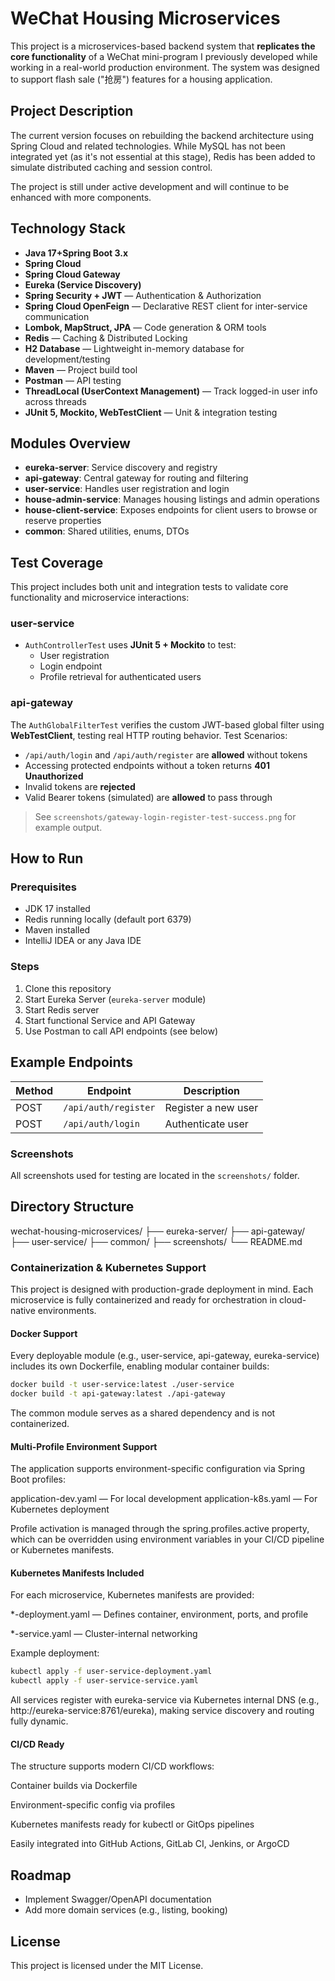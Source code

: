 # WeChat Housing Microservices

This project is a microservices-based backend system that **replicates the core functionality** of a WeChat mini-program I previously developed while working in a real-world production environment. The system was designed to support flash sale ("抢房") features for a housing application.

## Project Description

The current version focuses on rebuilding the backend architecture using Spring Cloud and related technologies. While MySQL has not been integrated yet (as it's not essential at this stage), Redis has been added to simulate distributed caching and session control.

The project is still under active development and will continue to be enhanced with more components.


##  Technology Stack

- **Java 17+Spring Boot 3.x**
- **Spring Cloud**
- **Spring Cloud Gateway**
- **Eureka (Service Discovery)**
- **Spring Security + JWT** — Authentication & Authorization
- **Spring Cloud OpenFeign** — Declarative REST client for inter-service communication
- **Lombok, MapStruct, JPA** — Code generation & ORM tools
- **Redis** — Caching & Distributed Locking
- **H2 Database** — Lightweight in-memory database for development/testing
- **Maven** — Project build tool
- **Postman** — API testing
- **ThreadLocal (UserContext Management)** — Track logged-in user info across threads
- **JUnit 5, Mockito, WebTestClient** — Unit & integration testing




## Modules Overview

- **eureka-server**: Service discovery and registry
- **api-gateway**: Central gateway for routing and filtering
- **user-service**: Handles user registration and login
- **house-admin-service**: Manages housing listings and admin operations
- **house-client-service**: Exposes endpoints for client users to browse or reserve properties
- **common**: Shared utilities, enums, DTOs

##  Test Coverage

This project includes both unit and integration tests to validate core functionality and microservice interactions:

###  user-service
- `AuthControllerTest` uses **JUnit 5 + Mockito** to test:
    - User registration
    - Login endpoint
    - Profile retrieval for authenticated users

###  api-gateway

The `AuthGlobalFilterTest` verifies the custom JWT-based global filter using **WebTestClient**, testing real HTTP routing behavior.
Test Scenarios:
- `/api/auth/login` and `/api/auth/register` are **allowed** without tokens
- Accessing protected endpoints without a token returns **401 Unauthorized**
- Invalid tokens are **rejected**
- Valid Bearer tokens (simulated) are **allowed** to pass through
> See `screenshots/gateway-login-register-test-success.png` for example output.


## How to Run

### Prerequisites

- JDK 17 installed
- Redis running locally (default port 6379)
- Maven installed
- IntelliJ IDEA or any Java IDE

### Steps

1. Clone this repository
2. Start Eureka Server (`eureka-server` module)
3. Start Redis server
4. Start functional Service and API Gateway
5. Use Postman to call API endpoints (see below)

## Example Endpoints

| Method | Endpoint             | Description         |
|--------|----------------------|---------------------|
| POST   | `/api/auth/register` | Register a new user |
| POST   | `/api/auth/login`    | Authenticate user   |

### Screenshots

All screenshots used for testing are located in the `screenshots/` folder.

## Directory Structure
wechat-housing-microservices/
├── eureka-server/
├── api-gateway/
├── user-service/
├── common/
├── screenshots/
└── README.md

### Containerization & Kubernetes Support
This project is designed with production-grade deployment in mind. Each microservice is fully containerized and ready for orchestration in cloud-native environments.

#### Docker Support
Every deployable module (e.g., user-service, api-gateway, eureka-service) includes its own Dockerfile, enabling modular container builds:
```bash
docker build -t user-service:latest ./user-service
docker build -t api-gateway:latest ./api-gateway
```
The common module serves as a shared dependency and is not containerized.

#### Multi-Profile Environment Support
The application supports environment-specific configuration via Spring Boot profiles:

application-dev.yaml — For local development
application-k8s.yaml — For Kubernetes deployment

Profile activation is managed through the spring.profiles.active property, which can be overridden using environment variables in your CI/CD pipeline or Kubernetes manifests.

#### Kubernetes Manifests Included
For each microservice, Kubernetes manifests are provided:

*-deployment.yaml — Defines container, environment, ports, and profile

*-service.yaml — Cluster-internal networking

Example deployment:

```bash
kubectl apply -f user-service-deployment.yaml
kubectl apply -f user-service-service.yaml
```
All services register with eureka-service via Kubernetes internal DNS (e.g., http://eureka-service:8761/eureka), making service discovery and routing fully dynamic.

#### CI/CD Ready
The structure supports modern CI/CD workflows:

Container builds via Dockerfile

Environment-specific config via profiles

Kubernetes manifests ready for kubectl or GitOps pipelines

Easily integrated into GitHub Actions, GitLab CI, Jenkins, or ArgoCD


## Roadmap

- Implement Swagger/OpenAPI documentation
- Add more domain services (e.g., listing, booking)

## License

This project is licensed under the MIT License.

